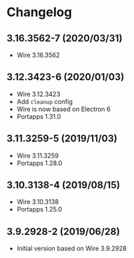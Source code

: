 # Changelog

## 3.16.3562-7 (2020/03/31)

* Wire 3.16.3562

## 3.12.3423-6 (2020/01/03)

* Wire 3.12.3423
* Add `cleanup` config
* Wire is now based on Electron 6
* Portapps 1.31.0

## 3.11.3259-5 (2019/11/03)

* Wire 3.11.3259
* Portapps 1.28.0

## 3.10.3138-4 (2019/08/15)

* Wire 3.10.3138
* Portapps 1.25.0

## 3.9.2928-2 (2019/06/28)

* Initial version based on Wire 3.9.2928
